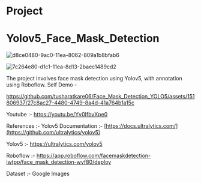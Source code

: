 # Project
# Yolov5_Face_Mask_Detection
![d8ce0480-9ac0-11ea-8062-809a1b8bfab6](https://github.com/tusharatkare06/Face_Mask_Detection_YOLO5/assets/151806937/7d49089a-9287-4f2a-9aac-5a7a13fa2cfd)

![7c264e80-d1c1-11ea-8d13-2baec1489cd2](https://github.com/tusharatkare06/Face_Mask_Detection_YOLO5/assets/151806937/b1afa57b-b1c0-48d3-9d01-54212872b1ea)

The project involves face mask detection using Yolov5, with annotation using Roboflow.
Self Demo - 

https://github.com/tusharatkare06/Face_Mask_Detection_YOLO5/assets/151806937/27c8ac27-4480-4749-8a4d-41a764b1a15c



Youtube :- https://youtu.be/Yv0IfbvXpe0

References :-
Yolov5 Documentation :- [https://docs.ultralytics.com/](https://github.com/ultralytics/yolov5)


Yolov5 :- https://ultralytics.com/yolov5


Roboflow :- https://app.roboflow.com/facemaskdetection-iwtpp/face_mask_detection-wvf80/deploy


Dataset :- Google Images
